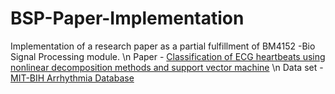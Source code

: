# BSP-Paper-Implementation
Implementation of a research paper as a partial fulfillment of BM4152 -Bio Signal Processing module. 
\n
Paper - [Classification of ECG heartbeats using nonlinear decomposition methods and support vector machine](https://www.sciencedirect.com/science/article/abs/pii/S0010482517301701?via%3Dihub) \n
Data set - [MIT-BIH Arrhythmia Database](https://www.physionet.org/content/mitdb/1.0.0/)
